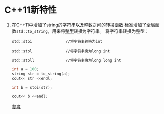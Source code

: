 # C++11新特性

1. 在C++11中增加了string的字符串以及整数之间的转换函数
   标准增加了全局函数`std::to_string`，用来将[整型](https://so.csdn.net/so/search?q=整型&spm=1001.2101.3001.7020)转换为字符串。
   将字符串转换为整型：

   `std::stoi               //将字符串转换为int`

   `std::stol               //将字符串换为long int `
   
   `std::stoll              //将字符串换为long long int`

   ```C++
   int a = 100;
   string str = to_string(a);
   cout<< str <<endl;
   
   int b = stoi(str);
   
   cout<< b <<endl;
   ```

   [参考](https://blog.csdn.net/chengyq116/article/details/104503710?ops_request_misc=%257B%2522request%255Fid%2522%253A%2522164956290716780271991399%2522%252C%2522scm%2522%253A%252220140713.130102334..%2522%257D&request_id=164956290716780271991399&biz_id=0&utm_medium=distribute.pc_search_result.none-task-blog-2~all~sobaiduend~default-1-104503710.142^v7^pc_search_result_control_group,157^v4^control&utm_term=std%3A%3Astoi&spm=1018.2226.3001.4187)

